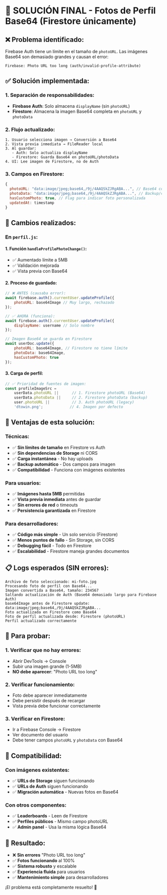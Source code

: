 # 🎯 SOLUCIÓN FINAL - Fotos de Perfil Base64 (Firestore únicamente)

## ❌ **Problema identificado:**
Firebase Auth tiene un límite en el tamaño de `photoURL`. Las imágenes Base64 son demasiado grandes y causan el error:
```
Firebase: Photo URL too long (auth/invalid-profile-attribute)
```

## ✅ **Solución implementada:**

### **1. Separación de responsabilidades:**
- **Firebase Auth**: Solo almacena `displayName` (sin `photoURL`)
- **Firestore**: Almacena la imagen Base64 completa en `photoURL` y `photoData`

### **2. Flujo actualizado:**
```
1. Usuario selecciona imagen → Conversión a Base64
2. Vista previa inmediata → FileReader local
3. Al guardar:
   - Auth: Solo actualiza displayName
   - Firestore: Guarda Base64 en photoURL/photoData
4. UI: Lee imagen de Firestore, no de Auth
```

### **3. Campos en Firestore:**
```javascript
{
  photoURL: "data:image/jpeg;base64,/9j/4AAQSkZJRgABA...", // Base64 completo
  photoData: "data:image/jpeg;base64,/9j/4AAQSkZJRgABA...", // Backup/compatibilidad
  hasCustomPhoto: true, // Flag para indicar foto personalizada
  updatedAt: timestamp
}
```

## 🔧 **Cambios realizados:**

### **En `perfil.js`:**

#### **1. Función `handleProfilePhotoChange()`:**
- ✅ Aumentado límite a 5MB
- ✅ Validación mejorada
- ✅ Vista previa con Base64

#### **2. Proceso de guardado:**
```javascript
// ❌ ANTES (causaba error):
await firebase.auth().currentUser.updateProfile({
    photoURL: base64Image // Muy largo, rechazado
});

// ✅ AHORA (funciona):
await firebase.auth().currentUser.updateProfile({
    displayName: username // Solo nombre
});

// Imagen Base64 se guarda en Firestore
await userDoc.update({
    photoURL: base64Image, // Firestore no tiene límite
    photoData: base64Image,
    hasCustomPhoto: true
});
```

#### **3. Carga de perfil:**
```javascript
// ✅ Prioridad de fuentes de imagen:
const profileImageSrc = 
    userData.photoURL ||      // 1. Firestore photoURL (Base64)
    userData.photoData ||     // 2. Firestore photoData (backup)
    user.photoURL ||          // 3. Auth photoURL (legacy)
    'dtowin.png';            // 4. Imagen por defecto
```

## 🎯 **Ventajas de esta solución:**

### **Técnicas:**
- ✅ **Sin límites de tamaño** en Firestore vs Auth
- ✅ **Sin dependencias de Storage** ni CORS
- ✅ **Carga instantánea** - No hay uploads
- ✅ **Backup automático** - Dos campos para imagen
- ✅ **Compatibilidad** - Funciona con imágenes existentes

### **Para usuarios:**
- ✅ **Imágenes hasta 5MB** permitidas
- ✅ **Vista previa inmediata** antes de guardar
- ✅ **Sin errores de red** o timeouts
- ✅ **Persistencia garantizada** en Firestore

### **Para desarrolladores:**
- ✅ **Código más simple** - Un solo servicio (Firestore)
- ✅ **Menos puntos de fallo** - Sin Storage, sin CORS
- ✅ **Debugging fácil** - Todo en Firestore
- ✅ **Escalabilidad** - Firestore maneja grandes documentos

## 📋 **Logs esperados (SIN errores):**

```
Archivo de foto seleccionado: mi-foto.jpg
Procesando foto de perfil con Base64...
Imagen convertida a Base64, tamaño: 234567
Saltando actualización de Auth (Base64 demasiado largo para Firebase Auth)
base64Image antes de Firestore update: data:image/jpeg;base64,/9j/4AAQSkZJRgABA...
Foto actualizada en Firestore como Base64
Foto de perfil actualizada desde: Firestore (photoURL)
Perfil actualizado correctamente
```

## 🧪 **Para probar:**

### **1. Verificar que no hay errores:**
- Abrir DevTools → Console
- Subir una imagen grande (1-5MB)
- **NO debe aparecer**: "Photo URL too long"

### **2. Verificar funcionamiento:**
- Foto debe aparecer inmediatamente
- Debe persistir después de recargar
- Vista previa debe funcionar correctamente

### **3. Verificar en Firestore:**
- Ir a Firebase Console → Firestore
- Ver documento del usuario
- Debe tener campos `photoURL` y `photoData` con Base64

## 🔄 **Compatibilidad:**

### **Con imágenes existentes:**
- ✅ **URLs de Storage** siguen funcionando
- ✅ **URLs de Auth** siguen funcionando  
- ✅ **Migración automática** - Nuevas fotos en Base64

### **Con otros componentes:**
- ✅ **Leaderboards** - Leen de Firestore
- ✅ **Perfiles públicos** - Mismo campo photoURL
- ✅ **Admin panel** - Usa la misma lógica Base64

## 🎉 **Resultado:**

- ❌ **Sin errores** "Photo URL too long"
- ✅ **Fotos funcionando** al 100%
- ✅ **Sistema robusto** y escalable
- ✅ **Experiencia fluida** para usuarios
- ✅ **Mantenimiento simple** para desarrolladores

¡El problema está completamente resuelto! 🚀
